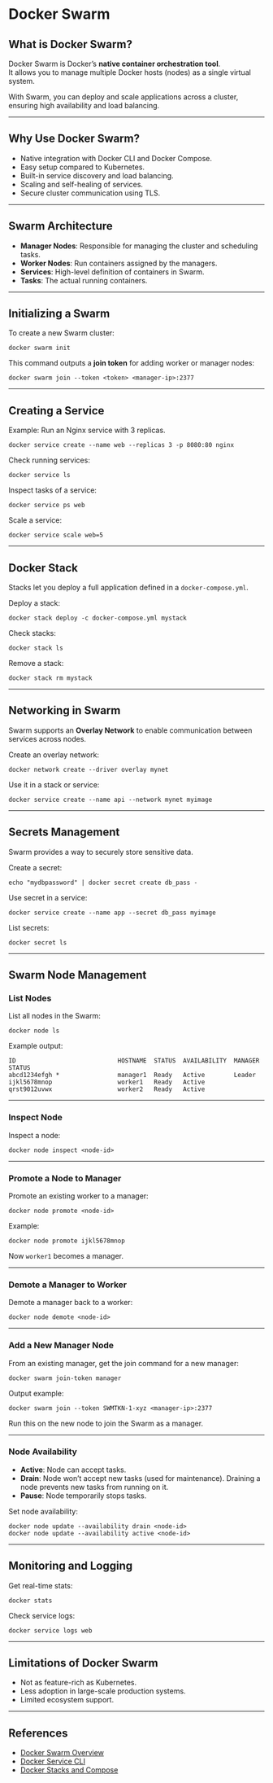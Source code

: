 # Docker Swarm

## What is Docker Swarm?

Docker Swarm is Docker’s **native container orchestration tool**.  
It allows you to manage multiple Docker hosts (nodes) as a single virtual system.

With Swarm, you can deploy and scale applications across a cluster, ensuring high availability and load balancing.

---

## Why Use Docker Swarm?

- Native integration with Docker CLI and Docker Compose.
- Easy setup compared to Kubernetes.
- Built-in service discovery and load balancing.
- Scaling and self-healing of services.
- Secure cluster communication using TLS.

---

## Swarm Architecture

- **Manager Nodes**: Responsible for managing the cluster and scheduling tasks.
- **Worker Nodes**: Run containers assigned by the managers.
- **Services**: High-level definition of containers in Swarm.
- **Tasks**: The actual running containers.

---

## Initializing a Swarm

To create a new Swarm cluster:

    docker swarm init

This command outputs a **join token** for adding worker or manager nodes:

    docker swarm join --token <token> <manager-ip>:2377

---

## Creating a Service

Example: Run an Nginx service with 3 replicas.

    docker service create --name web --replicas 3 -p 8080:80 nginx

Check running services:

    docker service ls

Inspect tasks of a service:

    docker service ps web

Scale a service:

    docker service scale web=5

---

## Docker Stack

Stacks let you deploy a full application defined in a `docker-compose.yml`.

Deploy a stack:

    docker stack deploy -c docker-compose.yml mystack

Check stacks:

    docker stack ls

Remove a stack:

    docker stack rm mystack

---

## Networking in Swarm

Swarm supports an **Overlay Network** to enable communication between services across nodes.

Create an overlay network:

    docker network create --driver overlay mynet

Use it in a stack or service:

    docker service create --name api --network mynet myimage

---

## Secrets Management

Swarm provides a way to securely store sensitive data.

Create a secret:

    echo "mydbpassword" | docker secret create db_pass -

Use secret in a service:

    docker service create --name app --secret db_pass myimage

List secrets:

    docker secret ls

---

## Swarm Node Management

### List Nodes

List all nodes in the Swarm:

    docker node ls

Example output:

    ID                            HOSTNAME  STATUS  AVAILABILITY  MANAGER STATUS
    abcd1234efgh *                manager1  Ready   Active        Leader
    ijkl5678mnop                  worker1   Ready   Active        
    qrst9012uvwx                  worker2   Ready   Active        

---

### Inspect Node

Inspect a node:

    docker node inspect <node-id>

---

### Promote a Node to Manager

Promote an existing worker to a manager:

    docker node promote <node-id>

Example:

    docker node promote ijkl5678mnop

Now `worker1` becomes a manager.

---

### Demote a Manager to Worker

Demote a manager back to a worker:

    docker node demote <node-id>

---

### Add a New Manager Node

From an existing manager, get the join command for a new manager:

    docker swarm join-token manager

Output example:

    docker swarm join --token SWMTKN-1-xyz <manager-ip>:2377

Run this on the new node to join the Swarm as a manager.

---

### Node Availability

- **Active**: Node can accept tasks.
- **Drain**: Node won’t accept new tasks (used for maintenance). Draining a node prevents new tasks from running on it.
- **Pause**: Node temporarily stops tasks.

Set node availability:

    docker node update --availability drain <node-id>
    docker node update --availability active <node-id>

---

## Monitoring and Logging

Get real-time stats:

    docker stats

Check service logs:

    docker service logs web

---

## Limitations of Docker Swarm

- Not as feature-rich as Kubernetes.
- Less adoption in large-scale production systems.
- Limited ecosystem support.

---

## References

- [Docker Swarm Overview](https://docs.docker.com/engine/swarm/)
- [Docker Service CLI](https://docs.docker.com/engine/reference/commandline/service/)
- [Docker Stacks and Compose](https://docs.docker.com/compose/compose-file/)  
